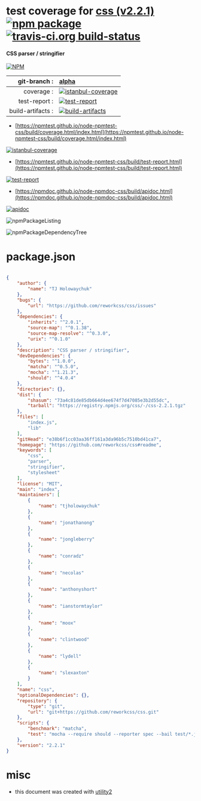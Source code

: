 # test coverage for  [css (v2.2.1)](https://github.com/reworkcss/css#readme)  [![npm package](https://img.shields.io/npm/v/npmtest-css.svg?style=flat-square)](https://www.npmjs.org/package/npmtest-css) [![travis-ci.org build-status](https://api.travis-ci.org/npmtest/node-npmtest-css.svg)](https://travis-ci.org/npmtest/node-npmtest-css)
#### CSS parser / stringifier

[![NPM](https://nodei.co/npm/css.png?downloads=true&downloadRank=true&stars=true)](https://www.npmjs.com/package/css)

| git-branch : | [alpha](https://github.com/npmtest/node-npmtest-css/tree/alpha)|
|--:|:--|
| coverage : | [![istanbul-coverage](https://npmtest.github.io/node-npmtest-css/build/coverage.badge.svg)](https://npmtest.github.io/node-npmtest-css/build/coverage.html/index.html)|
| test-report : | [![test-report](https://npmtest.github.io/node-npmtest-css/build/test-report.badge.svg)](https://npmtest.github.io/node-npmtest-css/build/test-report.html)|
| build-artifacts : | [![build-artifacts](https://npmtest.github.io/node-npmtest-css/glyphicons_144_folder_open.png)](https://github.com/npmtest/node-npmtest-css/tree/gh-pages/build)|

- [https://npmtest.github.io/node-npmtest-css/build/coverage.html/index.html](https://npmtest.github.io/node-npmtest-css/build/coverage.html/index.html)

[![istanbul-coverage](https://npmtest.github.io/node-npmtest-css/build/screenCapture.buildCi.browser.%252Ftmp%252Fbuild%252Fcoverage.lib.html.png)](https://npmtest.github.io/node-npmtest-css/build/coverage.html/index.html)

- [https://npmtest.github.io/node-npmtest-css/build/test-report.html](https://npmtest.github.io/node-npmtest-css/build/test-report.html)

[![test-report](https://npmtest.github.io/node-npmtest-css/build/screenCapture.buildCi.browser.%252Ftmp%252Fbuild%252Ftest-report.html.png)](https://npmtest.github.io/node-npmtest-css/build/test-report.html)

- [https://npmdoc.github.io/node-npmdoc-css/build/apidoc.html](https://npmdoc.github.io/node-npmdoc-css/build/apidoc.html)

[![apidoc](https://npmdoc.github.io/node-npmdoc-css/build/screenCapture.buildCi.browser.%252Ftmp%252Fbuild%252Fapidoc.html.png)](https://npmdoc.github.io/node-npmdoc-css/build/apidoc.html)

![npmPackageListing](https://npmtest.github.io/node-npmtest-css/build/screenCapture.npmPackageListing.svg)

![npmPackageDependencyTree](https://npmtest.github.io/node-npmtest-css/build/screenCapture.npmPackageDependencyTree.svg)



# package.json

```json

{
    "author": {
        "name": "TJ Holowaychuk"
    },
    "bugs": {
        "url": "https://github.com/reworkcss/css/issues"
    },
    "dependencies": {
        "inherits": "^2.0.1",
        "source-map": "^0.1.38",
        "source-map-resolve": "^0.3.0",
        "urix": "^0.1.0"
    },
    "description": "CSS parser / stringifier",
    "devDependencies": {
        "bytes": "^1.0.0",
        "matcha": "^0.5.0",
        "mocha": "^1.21.3",
        "should": "^4.0.4"
    },
    "directories": {},
    "dist": {
        "shasum": "73a4c81de85db664d4ee674f7d47085e3b2d55dc",
        "tarball": "https://registry.npmjs.org/css/-/css-2.2.1.tgz"
    },
    "files": [
        "index.js",
        "lib"
    ],
    "gitHead": "e38b6f1cc03aa36ff161a3da96b5c7510bd41ca7",
    "homepage": "https://github.com/reworkcss/css#readme",
    "keywords": [
        "css",
        "parser",
        "stringifier",
        "stylesheet"
    ],
    "license": "MIT",
    "main": "index",
    "maintainers": [
        {
            "name": "tjholowaychuk"
        },
        {
            "name": "jonathanong"
        },
        {
            "name": "jongleberry"
        },
        {
            "name": "conradz"
        },
        {
            "name": "necolas"
        },
        {
            "name": "anthonyshort"
        },
        {
            "name": "ianstormtaylor"
        },
        {
            "name": "moox"
        },
        {
            "name": "clintwood"
        },
        {
            "name": "lydell"
        },
        {
            "name": "slexaxton"
        }
    ],
    "name": "css",
    "optionalDependencies": {},
    "repository": {
        "type": "git",
        "url": "git+https://github.com/reworkcss/css.git"
    },
    "scripts": {
        "benchmark": "matcha",
        "test": "mocha --require should --reporter spec --bail test/*.js"
    },
    "version": "2.2.1"
}
```



# misc
- this document was created with [utility2](https://github.com/kaizhu256/node-utility2)
